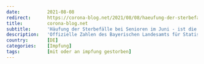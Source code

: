 ```yaml
---
date:          2021-08-08
redirect:      https://corona-blog.net/2021/08/08/haeufung-der-sterbefaelle-bei-senioren-im-juni-ist-die-impfung-die-ursache/
title:         corona-blog.net
subtitle:      'Häufung der Sterbefälle bei Senioren im Juni - ist die Impfung die Ursache?'
description:   'Offizielle Zahlen des Bayerischen Landesamts für Statistik zeigen eine Häufung der Sterbefälle in der Gruppe 80+ für den Juni, die deutlich über den Vorjahren…'
country:       [DE]
categories:    [Impfung]
tags:          [mit oder an impfung gestorben]
---
```

